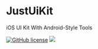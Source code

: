 # JustUiKit
iOS UI Kit With Android-Style Tools

[![GitHub license](https://img.shields.io/badge/license-MIT-blue.svg)](https://raw.githubusercontent.com/lfkdsk/JustUiKit/master/LICENSE)
[![](https://img.shields.io/badge/JustUiKit-v0.1.1-green.svg)](https://github.com/lfkdsk/JustUiKit)


